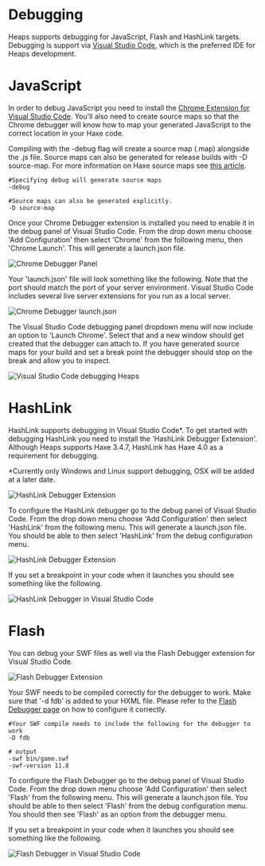 # Debugging

Heaps supports debugging for JavaScript, Flash and HashLink targets.  Debugging is support via [Visual Studio Code](https://code.visualstudio.com/), which is the preferred IDE for Heaps development.

# JavaScript

In order to debug JavaScript you need to install the [Chrome Extension for Visual Studio Code](https://github.com/Microsoft/vscode-chrome-debug).  You'll also need to create source maps so that the Chrome debugger will know how to map your generated JavaScript to the correct location in your Haxe code.

Compiling with the -debug flag will create a source map (.map) alongside the .js file. Source maps can also be generated for release builds with -D source-map. For more information on Haxe source maps see [this article](https://haxe.org/manual/debugging-source-map.html).

```hxml
#Specifying debug will generate source maps
-debug

#Source maps can also be generated explicitly.
-D source-map
```

Once your Chrome Debugger extension is installed you need to enable it in the debug panel of Visual Studio Code.  From the drop down menu choose 'Add Configuration' then select 'Chrome' from the following menu, then 'Chrome Launch'.  This will generate a launch.json file.

![Chrome Debugger Panel](img/debugging/debugconfig.jpg)

Your 'launch.json' file will look something like the following.  Note that the port should match the port of your server environment.  Visual Studio Code includes several live server extensions for you run as a local server.

![Chrome Debugger launch.json](img/debugging/launch.jpg)

The Visual Studio Code debugging panel dropdown menu will now include an option to 'Launch Chrome'.  Select that and a new window should get created that the debugger can attach to.  If you have generated source maps for your build and set a break point the debugger should stop on the break and allow you to inspect.

![Visual Studio Code debugging Heaps](img/debugging/break.jpg)

# HashLink

HashLink supports debugging in Visual Studio Code*. To get started with debugging  HashLink you need to install the 'HashLink Debugger Extension'.  Although Heaps supports Haxe 3.4.7, HashLink has Haxe 4.0 as a requirement for debugging.

*Currently only Windows and Linux support debugging, OSX will be added at a later date.

![HashLink Debugger Extension](img/debugging/hldebuggerext.jpg)

To configure the HashLink debugger go to the debug panel of Visual Studio Code. From the drop down menu choose 'Add Configuration' then select 'HashLink' from the following menu. This will generate a launch.json file. You should be able to then select 'HashLink' from the debug configuration menu.

![HashLink Debugger Extension](img/debugging/debugconfig.jpg)

If you set a breakpoint in your code when it launches you should see something like the following.

![HashLink Debugger in Visual Studio Code](img/debugging/hldebug.jpg)

# Flash

You can debug your SWF files as well via the Flash Debugger extension for Visual Studio Code.

![Flash Debugger Extension](img/debugging/fdb.jpg)

Your SWF needs to be compiled correctly for the debugger to work.  Make sure that '-d fdb' is added to your HXML file.  Please refer to the [Flash Debugger page](https://github.com/vshaxe/flash-debugger) on how to configure it correctly.

```hxml
#Your SWF compile needs to include the following for the debugger to work
-D fdb

# output
-swf bin/game.swf
-swf-version 11.8
```

To configure the Flash Debugger go to the debug panel of Visual Studio Code. From the drop down menu choose 'Add Configuration' then select 'Flash' from the following menu. This will generate a launch.json file. You should be able to then select 'Flash' from the debug configuration menu.  You should then see 'Flash' as an option from the debugger menu.

If you set a breakpoint in your code when it launches you should see something like the following.

![Flash Debugger in Visual Studio Code](img/debugging/flashdebug.jpg)
